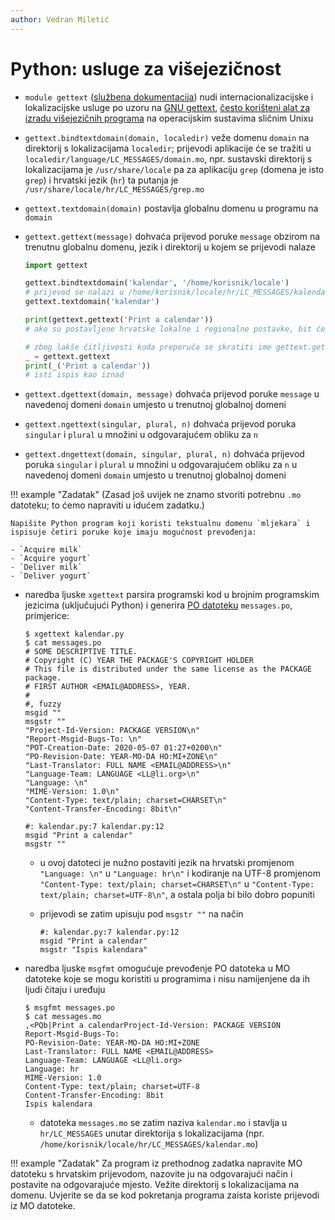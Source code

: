 ```yaml
---
author: Vedran Miletić
---
```


# Python: usluge za višejezičnost

- `module gettext` ([službena dokumentacija](https://docs.python.org/3/library/gettext.html)) nudi internacionalizacijske i lokalizacijske usluge po uzoru na [GNU gettext](https://www.gnu.org/software/gettext/), [često korišteni alat za izradu višejezičnih programa](https://en.wikipedia.org/wiki/Gettext) na operacijskim sustavima sličnim Unixu

- `gettext.bindtextdomain(domain, localedir)` veže domenu `domain` na direktorij s lokalizacijama `localedir`; prijevodi aplikacije će se tražiti u `localedir/language/LC_MESSAGES/domain.mo`, npr. sustavski direktorij s lokalizacijama je `/usr/share/locale` pa za aplikaciju `grep` (domena je isto `grep`) i hrvatski jezik (`hr`) ta putanja je `/usr/share/locale/hr/LC_MESSAGES/grep.mo`
- `gettext.textdomain(domain)` postavlja globalnu domenu u programu na `domain`
- `gettext.gettext(message)` dohvaća prijevod poruke `message` obzirom na trenutnu globalnu domenu, jezik i direktorij u kojem se prijevodi nalaze

    ``` python
    import gettext

    gettext.bindtextdomain('kalendar', '/home/korisnik/locale')
    # prijevod se nalazi u /home/korisnik/locale/hr/LC_MESSAGES/kalendar.mo
    gettext.textdomain('kalendar')

    print(gettext.gettext('Print a calendar'))
    # ako su postavljene hrvatske lokalne i regionalne postavke, bit će ispisano "Ispis kalendara"

    # zbog lakše čitljivosti koda preporuča se skratiti ime gettext.gettext na _
    _ = gettext.gettext
    print(_('Print a calendar'))
    # isti ispis kao iznad
    ```

- `gettext.dgettext(domain, message)` dohvaća prijevod poruke `message` u navedenoj domeni `domain` umjesto u trenutnoj globalnoj domeni
- `gettext.ngettext(singular, plural, n)` dohvaća prijevod poruka `singular` i `plural` u množini u odgovarajućem obliku za `n`
- `gettext.dngettext(domain, singular, plural, n)`  dohvaća prijevod poruka `singular` i `plural` u množini u odgovarajućem obliku za `n` u navedenoj domeni `domain` umjesto u trenutnoj globalnoj domeni

!!! example "Zadatak"
    (Zasad još uvijek ne znamo stvoriti potrebnu `.mo` datoteku; to ćemo napraviti u idućem zadatku.)

    Napišite Python program koji koristi tekstualnu domenu `mljekara` i ispisuje četiri poruke koje imaju mogućnost prevođenja:

    - `Acquire milk`
    - `Acquire yogurt`
    - `Deliver milk`
    - `Deliver yogurt`

- naredba ljuske `xgettext` parsira programski kod u brojnim programskim jezicima (uključujući Python) i generira [PO datoteku](https://www.gnu.org/software/gettext/manual/html_node/PO-Files.html) `messages.po`, primjerice:

    ``` shell
    $ xgettext kalendar.py
    $ cat messages.po
    # SOME DESCRIPTIVE TITLE.
    # Copyright (C) YEAR THE PACKAGE'S COPYRIGHT HOLDER
    # This file is distributed under the same license as the PACKAGE package.
    # FIRST AUTHOR <EMAIL@ADDRESS>, YEAR.
    #
    #, fuzzy
    msgid ""
    msgstr ""
    "Project-Id-Version: PACKAGE VERSION\n"
    "Report-Msgid-Bugs-To: \n"
    "POT-Creation-Date: 2020-05-07 01:27+0200\n"
    "PO-Revision-Date: YEAR-MO-DA HO:MI+ZONE\n"
    "Last-Translator: FULL NAME <EMAIL@ADDRESS>\n"
    "Language-Team: LANGUAGE <LL@li.org>\n"
    "Language: \n"
    "MIME-Version: 1.0\n"
    "Content-Type: text/plain; charset=CHARSET\n"
    "Content-Transfer-Encoding: 8bit\n"

    #: kalendar.py:7 kalendar.py:12
    msgid "Print a calendar"
    msgstr ""
    ```

    - u ovoj datoteci je nužno postaviti jezik na hrvatski promjenom `"Language: \n"` u `"Language: hr\n"` i kodiranje na UTF-8 promjenom `"Content-Type: text/plain; charset=CHARSET\n"` u `"Content-Type: text/plain; charset=UTF-8\n"`, a ostala polja bi bilo dobro popuniti
    - prijevodi se zatim upisuju pod `msgstr ""` na način

        ```
        #: kalendar.py:7 kalendar.py:12
        msgid "Print a calendar"
        msgstr "Ispis kalendara"
        ```

- naredba ljuske `msgfmt` omogućuje prevođenje PO datoteka u MO datoteke koje se mogu koristiti u programima i nisu namijenjene da ih ljudi čitaju i uređuju

    ``` shell
    $ msgfmt messages.po
    $ cat messages.mo
    ,<PQb|Print a calendarProject-Id-Version: PACKAGE VERSION
    Report-Msgid-Bugs-To:
    PO-Revision-Date: YEAR-MO-DA HO:MI+ZONE
    Last-Translator: FULL NAME <EMAIL@ADDRESS>
    Language-Team: LANGUAGE <LL@li.org>
    Language: hr
    MIME-Version: 1.0
    Content-Type: text/plain; charset=UTF-8
    Content-Transfer-Encoding: 8bit
    Ispis kalendara
    ```

    - datoteka `messages.mo` se zatim naziva `kalendar.mo` i stavlja u `hr/LC_MESSAGES` unutar direktorija s lokalizacijama (npr. `/home/korisnik/locale/hr/LC_MESSAGES/kalendar.mo`)

!!! example "Zadatak"
    Za program iz prethodnog zadatka napravite MO datoteku s hrvatskim prijevodom, nazovite ju na odgovarajući način i postavite na odgovarajuće mjesto. Vežite direktorij s lokalizacijama na domenu. Uvjerite se da se kod pokretanja programa zaista koriste prijevodi iz MO datoteke.
